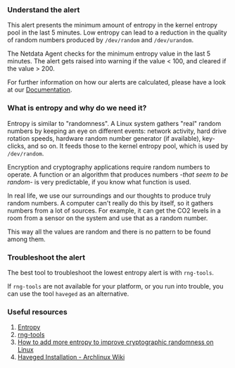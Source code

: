 ### Understand the alert

This alert presents the minimum amount of entropy in the kernel entropy pool in the last 5 minutes. Low entropy can lead to a reduction in the quality of random numbers produced by `/dev/random` and `/dev/urandom`.

The Netdata Agent checks for the minimum entropy value in the last 5 minutes. The alert gets raised into warning if the value < 100, and cleared if the value > 200.  

For further information on how our alerts are calculated, please have a look at our [Documentation](https://learn.netdata.cloud/docs/agent/health/reference#expressions).

### What is entropy and why do we need it?

Entropy is similar to "randomness". A Linux system gathers "real" random numbers by keeping an eye on different events: network activity, hard drive rotation speeds, hardware random number generator (if available), key-clicks, and so on. It feeds those to the kernel entropy pool, which is used by `/dev/random`.

Encryption and cryptography applications require random numbers to operate. A function or an algorithm that produces numbers -*that seem to be random*- is very predictable, if you know what function is used.

In real life, we use our surroundings and our thoughts to produce truly random numbers. A computer can't really do this by itself, so it gathers numbers from a lot of sources. For example, it can get the CO2 levels in a room from a sensor on the system and use that as a random number.

This way all the values are random and there is no pattern to be found among them.

### Troubleshoot the alert

The best tool to troubleshoot the lowest entropy alert is with `rng-tools`. 

If `rng-tools` are not available for your platform, or you run into trouble, you can use the tool `haveged` as an alternative.

### Useful resources

1. [Entropy](https://unixhealthcheck.com/blog?id=472)
2. [rng-tools](https://github.com/nhorman/rng-tools)
3. [How to add more entropy to improve cryptographic randomness on Linux](https://www.techrepublic.com/article/how-to-add-more-entropy-to-improve-cryptographic-randomness-on-linux/)
4. [Haveged Installation - Archlinux Wiki](https://wiki.archlinux.org/title/Haveged#Installation)
